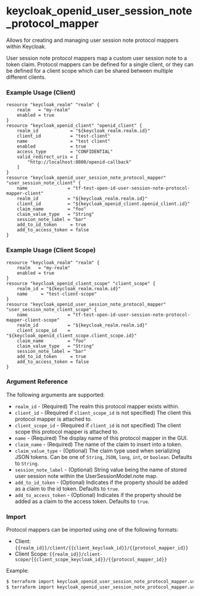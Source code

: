 # keycloak_openid_user_session_note_protocol_mapper

Allows for creating and managing user session note protocol mappers within
Keycloak.

User session note protocol mappers map a custom user session note to a token claim.
Protocol mappers can be defined for a single client, or they can
be defined for a client scope which can be shared between multiple different
clients.

### Example Usage (Client)

```hcl
resource "keycloak_realm" "realm" {
    realm   = "my-realm"
    enabled = true
}
resource "keycloak_openid_client" "openid_client" {
    realm_id            = "${keycloak_realm.realm.id}"
    client_id           = "test-client"
    name                = "test client"
    enabled             = true
    access_type         = "CONFIDENTIAL"
    valid_redirect_uris = [
        "http://localhost:8080/openid-callback"
    ]
}
resource "keycloak_openid_user_session_note_protocol_mapper" "user_session_note_client" {
	name               = "tf-test-open-id-user-session-note-protocol-mapper-client"
	realm_id           = "${keycloak_realm.realm.id}"
	client_id          = "${keycloak_openid_client.openid_client.id}"
	claim_name         = "foo"
	claim_value_type   = "String"
	session_note_label = "bar"
    add_to_id_token     = true
    add_to_access_token = false
}
```

### Example Usage (Client Scope)

```hcl
resource "keycloak_realm" "realm" {
    realm   = "my-realm"
    enabled = true
}
resource "keycloak_openid_client_scope" "client_scope" {
    realm_id = "${keycloak_realm.realm.id}"
    name     = "test-client-scope"
}
resource "keycloak_openid_user_session_note_protocol_mapper" "user_session_note_client_scope" {
	name               = "tf-test-open-id-user-session-note-protocol-mapper-client-scope"
	realm_id           = "${keycloak_realm.realm.id}"
	client_scope_id    = "${keycloak_openid_client_scope.client_scope.id}"
	claim_name         = "foo"
	claim_value_type   = "String"
	session_note_label = "bar"
    add_to_id_token     = true
    add_to_access_token = false
}
```

### Argument Reference

The following arguments are supported:

- `realm_id` - (Required) The realm this protocol mapper exists within.
- `client_id` - (Required if `client_scope_id` is not specified) The client this protocol mapper is attached to.
- `client_scope_id` - (Required if `client_id` is not specified) The client scope this protocol mapper is attached to.
- `name` - (Required) The display name of this protocol mapper in the GUI.
- `claim_name` - (Required) The name of the claim to insert into a token.
- `claim_value_type` - (Optional) The claim type used when serializing JSON tokens. Can be one of `String`, `JSON`, `long`, `int`, or `boolean`. Defaults to `String`.
- `session_note_label` - (Optional) String value being the name of stored user session note within the UserSessionModel.note map.
- `add_to_id_token` - (Optional) Indicates if the property should be added as a claim to the id token. Defaults to `true`.
- `add_to_access_token` - (Optional) Indicates if the property should be added as a claim to the access token. Defaults to `true`.

### Import

Protocol mappers can be imported using one of the following formats:
- Client: `{{realm_id}}/client/{{client_keycloak_id}}/{{protocol_mapper_id}}`
- Client Scope: `{{realm_id}}/client-scope/{{client_scope_keycloak_id}}/{{protocol_mapper_id}}`

Example:

```bash
$ terraform import keycloak_openid_user_session_note_protocol_mapper.user_session_note_mapper my-realm/client/a7202154-8793-4656-b655-1dd18c181e14/71602afa-f7d1-4788-8c49-ef8fd00af0f4
$ terraform import keycloak_openid_user_session_note_protocol_mapper.user_session_note_mapper my-realm/client-scope/b799ea7e-73ee-4a73-990a-1eafebe8e20a/71602afa-f7d1-4788-8c49-ef8fd00af0f4
```